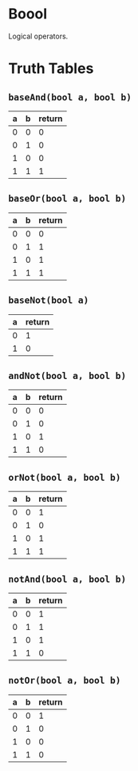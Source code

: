 # Boool

Logical operators.

# Truth Tables

## `baseAnd(bool a, bool b)`

| a | b | return |
| --- | --- | --- |
| 0 | 0 | 0 |
| 0 | 1 | 0 |
| 1 | 0 | 0 |
| 1 | 1 | 1 |

## `baseOr(bool a, bool b)`

| a | b | return |
| --- | --- | --- |
| 0 | 0 | 0 |
| 0 | 1 | 1 |
| 1 | 0 | 1 |
| 1 | 1 | 1 |

## `baseNot(bool a)`

| a | return |
| --- | --- |
| 0 | 1 |
| 1 | 0 |

## `andNot(bool a, bool b)`

| a | b | return |
| --- | --- | --- |
| 0 | 0 | 0 |
| 0 | 1 | 0 |
| 1 | 0 | 1 |
| 1 | 1 | 0 |

## `orNot(bool a, bool b)`

| a | b | return |
| --- | --- | --- |
| 0 | 0 | 1 |
| 0 | 1 | 0 |
| 1 | 0 | 1 |
| 1 | 1 | 1 |

## `notAnd(bool a, bool b)`

| a | b | return |
| --- | --- | --- |
| 0 | 0 | 1 |
| 0 | 1 | 1 |
| 1 | 0 | 1 |
| 1 | 1 | 0 |

## `notOr(bool a, bool b)`

| a | b | return |
| --- | --- | --- |
| 0 | 0 | 1 |
| 0 | 1 | 0 |
| 1 | 0 | 0 |
| 1 | 1 | 0 |
